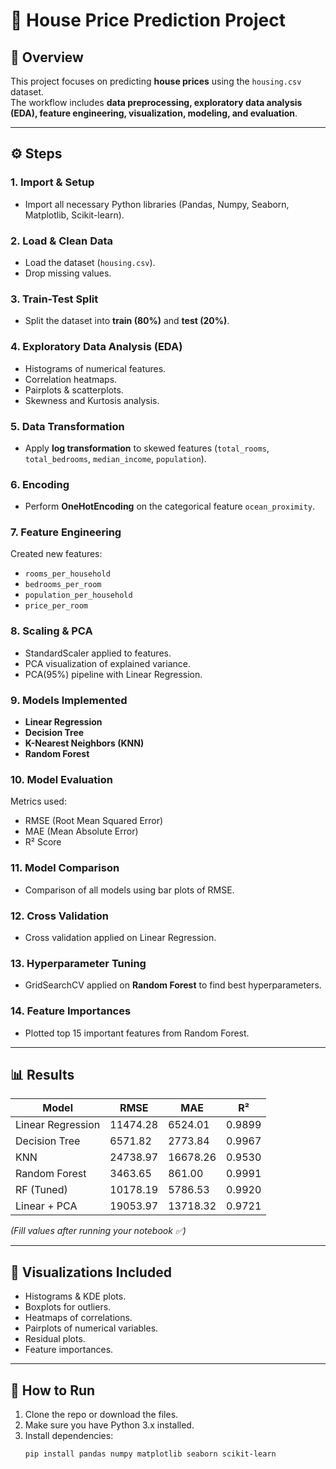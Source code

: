 # 🏡 House Price Prediction Project  

## 📌 Overview  
This project focuses on predicting **house prices** using the `housing.csv` dataset.  
The workflow includes **data preprocessing, exploratory data analysis (EDA), feature engineering, visualization, modeling, and evaluation**.  

---

## ⚙️ Steps  

### 1. Import & Setup  
- Import all necessary Python libraries (Pandas, Numpy, Seaborn, Matplotlib, Scikit-learn).  

### 2. Load & Clean Data  
- Load the dataset (`housing.csv`).  
- Drop missing values.  

### 3. Train-Test Split  
- Split the dataset into **train (80%)** and **test (20%)**.  

### 4. Exploratory Data Analysis (EDA)  
- Histograms of numerical features.  
- Correlation heatmaps.  
- Pairplots & scatterplots.  
- Skewness and Kurtosis analysis.  

### 5. Data Transformation  
- Apply **log transformation** to skewed features (`total_rooms`, `total_bedrooms`, `median_income`, `population`).  

### 6. Encoding  
- Perform **OneHotEncoding** on the categorical feature `ocean_proximity`.  

### 7. Feature Engineering  
Created new features:  
- `rooms_per_household`  
- `bedrooms_per_room`  
- `population_per_household`  
- `price_per_room`  

### 8. Scaling & PCA  
- StandardScaler applied to features.  
- PCA visualization of explained variance.  
- PCA(95%) pipeline with Linear Regression.  

### 9. Models Implemented  
- **Linear Regression**  
- **Decision Tree**  
- **K-Nearest Neighbors (KNN)**  
- **Random Forest**  

### 10. Model Evaluation  
Metrics used:  
- RMSE (Root Mean Squared Error)  
- MAE (Mean Absolute Error)  
- R² Score  

### 11. Model Comparison  
- Comparison of all models using bar plots of RMSE.  

### 12. Cross Validation  
- Cross validation applied on Linear Regression.  

### 13. Hyperparameter Tuning  
- GridSearchCV applied on **Random Forest** to find best hyperparameters.  

### 14. Feature Importances  
- Plotted top 15 important features from Random Forest.  

---

## 📊 Results  

| Model              | RMSE   | MAE    | R²   |
|--------------------|--------|--------|------|
| Linear Regression  | 11474.28 | 6524.01 | 0.9899 |
| Decision Tree      | 6571.82 | 2773.84 | 0.9967 |
| KNN                | 24738.97 | 16678.26 | 0.9530 |
| Random Forest      | 3463.65 | 861.00 | 0.9991 |
| RF (Tuned)         | 10178.19 | 5786.53 | 0.9920 |
| Linear + PCA       | 19053.97 | 13718.32 | 0.9721 |

*(Fill values after running your notebook ✅)*  

---

## 📌 Visualizations Included  
- Histograms & KDE plots.  
- Boxplots for outliers.  
- Heatmaps of correlations.  
- Pairplots of numerical variables.  
- Residual plots.  
- Feature importances.  

---

## 🚀 How to Run  
1. Clone the repo or download the files.  
2. Make sure you have Python 3.x installed.  
3. Install dependencies:  
   ```bash
   pip install pandas numpy matplotlib seaborn scikit-learn
